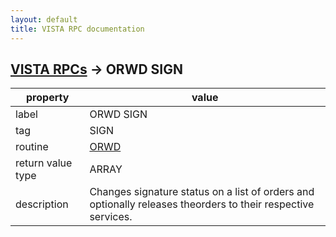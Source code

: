 ```yaml
---
layout: default
title: VISTA RPC documentation
---
```




## [VISTA RPCs](TableOfContent.md) &#8594; ORWD SIGN 

 property | value 
--- | --- 
 label | ORWD SIGN
 tag | SIGN
 routine | [ORWD](http://code.osehra.org/dox/Routine_ORWD_source.html)
 return value type | ARRAY
 description | Changes signature status on a list of orders and optionally releases theorders to their respective services.